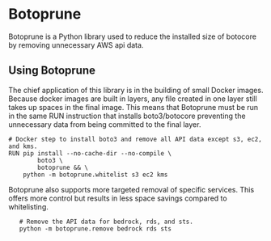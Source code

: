 # Botoprune
Botoprune is a Python library used to reduce the installed size of botocore by removing unnecessary AWS api data.

## Using Botoprune

The chief application of this library is in the building of small Docker images. Because docker images are built in layers, any file created in one layer still takes up spaces in the final image. This means that Botoprune must be run in the same RUN instruction that installs boto3/botocore preventing the unnecessary data from being committed to the final layer.

```
# Docker step to install boto3 and remove all API data except s3, ec2, and kms.
RUN pip install --no-cache-dir --no-compile \
        boto3 \
        botoprune && \
    python -m botoprune.whitelist s3 ec2 kms
```

Botoprune also supports more targeted removal of specific services. This offers more control but results in less space savings compared to whitelisting.

```
   # Remove the API data for bedrock, rds, and sts.
   python -m botoprune.remove bedrock rds sts
```
